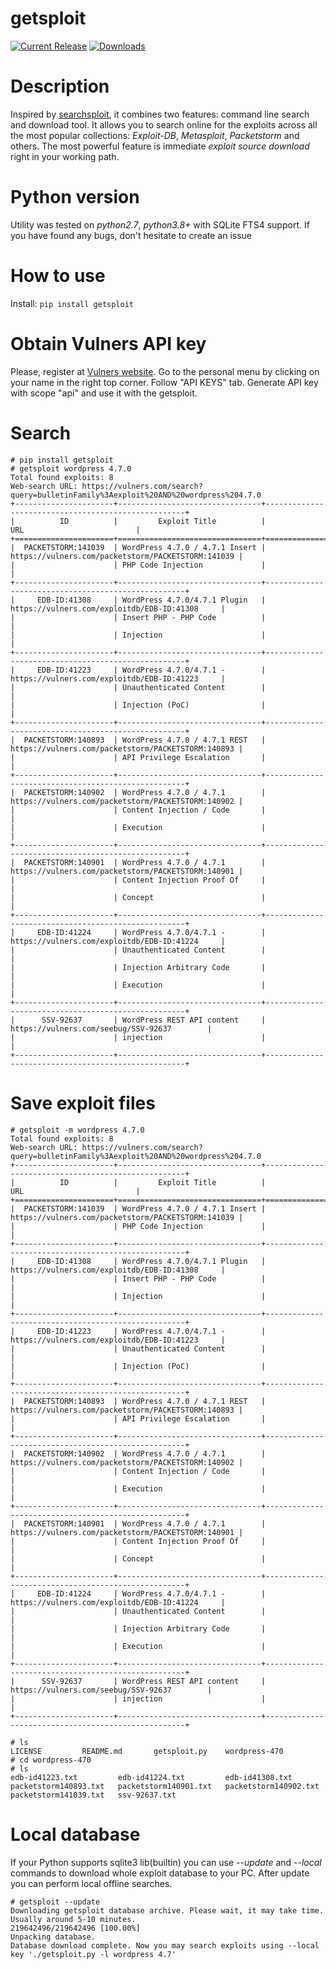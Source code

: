 # getsploit

[![Current Release](https://img.shields.io/github/release/vulnersCom/getsploit.svg "Current Release")](https://github.com/vulnersCom/getsploit/releases/latest)
[![Downloads](https://img.shields.io/github/downloads/vulnersCom/getsploit/total.svg "Downloads")](https://github.com/vulnersCom/getsploit/releases) 

# Description
Inspired by [searchsploit](https://gitlab.com/exploit-database/exploitdb/-/blob/main/searchsploit), it combines two features: command line search and download tool.
It allows you to search online for the exploits across all the most popular collections: *Exploit-DB*, *Metasploit*, *Packetstorm* and others.
The most powerful feature is immediate *exploit source download* right in your working path.

# Python version
Utility was tested on *python2.7*, *python3.8+* with SQLite FTS4 support. If you have found any bugs, don't hesitate to create an issue

# How to use

Install: `pip install getsploit`

# Obtain Vulners API key

Please, register at [Vulners website](https://vulners.com).
Go to the personal menu by clicking on your name in the right top corner.
Follow "API KEYS" tab.
Generate API key with scope "api" and use it with the getsploit.

# Search
```
# pip install getsploit
# getsploit wordpress 4.7.0
Total found exploits: 8
Web-search URL: https://vulners.com/search?query=bulletinFamily%3Aexploit%20AND%20wordpress%204.7.0
+----------------------+--------------------------------+----------------------------------------------------+
|          ID          |         Exploit Title          |                        URL                         |
+======================+================================+====================================================+
|  PACKETSTORM:141039  | WordPress 4.7.0 / 4.7.1 Insert | https://vulners.com/packetstorm/PACKETSTORM:141039 |
|                      | PHP Code Injection             |                                                    |
+----------------------+--------------------------------+----------------------------------------------------+
|     EDB-ID:41308     | WordPress 4.7.0/4.7.1 Plugin   |     https://vulners.com/exploitdb/EDB-ID:41308     |
|                      | Insert PHP - PHP Code          |                                                    |
|                      | Injection                      |                                                    |
+----------------------+--------------------------------+----------------------------------------------------+
|     EDB-ID:41223     | WordPress 4.7.0/4.7.1 -        |     https://vulners.com/exploitdb/EDB-ID:41223     |
|                      | Unauthenticated Content        |                                                    |
|                      | Injection (PoC)                |                                                    |
+----------------------+--------------------------------+----------------------------------------------------+
|  PACKETSTORM:140893  | WordPress 4.7.0 / 4.7.1 REST   | https://vulners.com/packetstorm/PACKETSTORM:140893 |
|                      | API Privilege Escalation       |                                                    |
+----------------------+--------------------------------+----------------------------------------------------+
|  PACKETSTORM:140902  | WordPress 4.7.0 / 4.7.1        | https://vulners.com/packetstorm/PACKETSTORM:140902 |
|                      | Content Injection / Code       |                                                    |
|                      | Execution                      |                                                    |
+----------------------+--------------------------------+----------------------------------------------------+
|  PACKETSTORM:140901  | WordPress 4.7.0 / 4.7.1        | https://vulners.com/packetstorm/PACKETSTORM:140901 |
|                      | Content Injection Proof Of     |                                                    |
|                      | Concept                        |                                                    |
+----------------------+--------------------------------+----------------------------------------------------+
|     EDB-ID:41224     | WordPress 4.7.0/4.7.1 -        |     https://vulners.com/exploitdb/EDB-ID:41224     |
|                      | Unauthenticated Content        |                                                    |
|                      | Injection Arbitrary Code       |                                                    |
|                      | Execution                      |                                                    |
+----------------------+--------------------------------+----------------------------------------------------+
|      SSV-92637       | WordPress REST API content     |        https://vulners.com/seebug/SSV-92637        |
|                      | injection                      |                                                    |
+----------------------+--------------------------------+----------------------------------------------------+
```

# Save exploit files
```
# getsploit -m wordpress 4.7.0
Total found exploits: 8
Web-search URL: https://vulners.com/search?query=bulletinFamily%3Aexploit%20AND%20wordpress%204.7.0
+----------------------+--------------------------------+----------------------------------------------------+
|          ID          |         Exploit Title          |                        URL                         |
+======================+================================+====================================================+
|  PACKETSTORM:141039  | WordPress 4.7.0 / 4.7.1 Insert | https://vulners.com/packetstorm/PACKETSTORM:141039 |
|                      | PHP Code Injection             |                                                    |
+----------------------+--------------------------------+----------------------------------------------------+
|     EDB-ID:41308     | WordPress 4.7.0/4.7.1 Plugin   |     https://vulners.com/exploitdb/EDB-ID:41308     |
|                      | Insert PHP - PHP Code          |                                                    |
|                      | Injection                      |                                                    |
+----------------------+--------------------------------+----------------------------------------------------+
|     EDB-ID:41223     | WordPress 4.7.0/4.7.1 -        |     https://vulners.com/exploitdb/EDB-ID:41223     |
|                      | Unauthenticated Content        |                                                    |
|                      | Injection (PoC)                |                                                    |
+----------------------+--------------------------------+----------------------------------------------------+
|  PACKETSTORM:140893  | WordPress 4.7.0 / 4.7.1 REST   | https://vulners.com/packetstorm/PACKETSTORM:140893 |
|                      | API Privilege Escalation       |                                                    |
+----------------------+--------------------------------+----------------------------------------------------+
|  PACKETSTORM:140902  | WordPress 4.7.0 / 4.7.1        | https://vulners.com/packetstorm/PACKETSTORM:140902 |
|                      | Content Injection / Code       |                                                    |
|                      | Execution                      |                                                    |
+----------------------+--------------------------------+----------------------------------------------------+
|  PACKETSTORM:140901  | WordPress 4.7.0 / 4.7.1        | https://vulners.com/packetstorm/PACKETSTORM:140901 |
|                      | Content Injection Proof Of     |                                                    |
|                      | Concept                        |                                                    |
+----------------------+--------------------------------+----------------------------------------------------+
|     EDB-ID:41224     | WordPress 4.7.0/4.7.1 -        |     https://vulners.com/exploitdb/EDB-ID:41224     |
|                      | Unauthenticated Content        |                                                    |
|                      | Injection Arbitrary Code       |                                                    |
|                      | Execution                      |                                                    |
+----------------------+--------------------------------+----------------------------------------------------+
|      SSV-92637       | WordPress REST API content     |        https://vulners.com/seebug/SSV-92637        |
|                      | injection                      |                                                    |
+----------------------+--------------------------------+----------------------------------------------------+

# ls
LICENSE         README.md       getsploit.py    wordpress-470
# cd wordpress-470
# ls
edb-id41223.txt         edb-id41224.txt         edb-id41308.txt         packetstorm140893.txt   packetstorm140901.txt   packetstorm140902.txt   packetstorm141039.txt   ssv-92637.txt
```

# Local database
If your Python supports sqlite3 lib(builtin) you can use *--update* and *--local* commands to download whole exploit database to your PC.
After update you can perform local offline searches.

```
# getsploit --update
Downloading getsploit database archive. Please wait, it may take time. Usually around 5-10 minutes.
219642496/219642496 [100.00%]
Unpacking database.
Database download complete. Now you may search exploits using --local key './getsploit.py -l wordpress 4.7'
```
